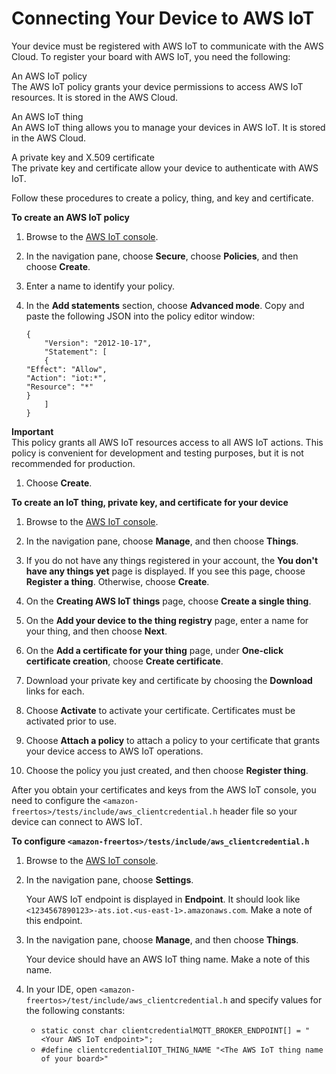 # Connecting Your Device to AWS IoT<a name="testing-connect-iot"></a>

Your device must be registered with AWS IoT to communicate with the AWS Cloud\. To register your board with AWS IoT, you need the following:

An AWS IoT policy  
The AWS IoT policy grants your device permissions to access AWS IoT resources\. It is stored in the AWS Cloud\.

An AWS IoT thing  
An AWS IoT thing allows you to manage your devices in AWS IoT\. It is stored in the AWS Cloud\.

A private key and X\.509 certificate  
The private key and certificate allow your device to authenticate with AWS IoT\.

Follow these procedures to create a policy, thing, and key and certificate\.

**To create an AWS IoT policy**

1. Browse to the [AWS IoT console](https://console.aws.amazon.com/iotv2/)\.

1. In the navigation pane, choose **Secure**, choose **Policies**, and then choose **Create**\.

1. Enter a name to identify your policy\.

1. In the **Add statements** section, choose **Advanced mode**\. Copy and paste the following JSON into the policy editor window:

   ```
   {
       "Version": "2012-10-17",
       "Statement": [
       {
   "Effect": "Allow",
   "Action": "iot:*",
   "Resource": "*"
   }
       ]
   }
   ```
**Important**  
This policy grants all AWS IoT resources access to all AWS IoT actions\. This policy is convenient for development and testing purposes, but it is not recommended for production\.

1. Choose **Create**\.

**To create an IoT thing, private key, and certificate for your device**

1. Browse to the [AWS IoT console](https://console.aws.amazon.com/iotv2/)\.

1. In the navigation pane, choose **Manage**, and then choose **Things**\.

1. If you do not have any things registered in your account, the **You don't have any things yet** page is displayed\. If you see this page, choose **Register a thing**\. Otherwise, choose **Create**\.

1. On the **Creating AWS IoT things** page, choose **Create a single thing**\.

1. On the **Add your device to the thing registry** page, enter a name for your thing, and then choose **Next**\.

1. On the **Add a certificate for your thing** page, under **One\-click certificate creation**, choose **Create certificate**\.

1. Download your private key and certificate by choosing the **Download** links for each\.

1. Choose **Activate** to activate your certificate\. Certificates must be activated prior to use\.

1. Choose **Attach a policy** to attach a policy to your certificate that grants your device access to AWS IoT operations\.

1. Choose the policy you just created, and then choose **Register thing**\.

After you obtain your certificates and keys from the AWS IoT console, you need to configure the `<amazon-freertos>/tests/include/aws_clientcredential.h` header file so your device can connect to AWS IoT\.

**To configure `<amazon-freertos>/tests/include/aws_clientcredential.h`**

1. Browse to the [AWS IoT console](https://console.aws.amazon.com/iotv2/)\.

1. In the navigation pane, choose **Settings**\.

   Your AWS IoT endpoint is displayed in **Endpoint**\. It should look like `<1234567890123>-ats.iot.<us-east-1>.amazonaws.com`\. Make a note of this endpoint\.

1. In the navigation pane, choose **Manage**, and then choose **Things**\.

   Your device should have an AWS IoT thing name\. Make a note of this name\.

1. In your IDE, open `<amazon-freertos>/test/include/aws_clientcredential.h` and specify values for the following constants:
   + `static const char clientcredentialMQTT_BROKER_ENDPOINT[] = "<Your AWS IoT endpoint>";`
   + `#define clientcredentialIOT_THING_NAME "<The AWS IoT thing name of your board>"`